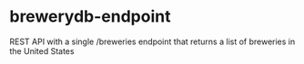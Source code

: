 # brewerydb-endpoint

REST API with a single /breweries endpoint that returns a list of breweries in the United States
